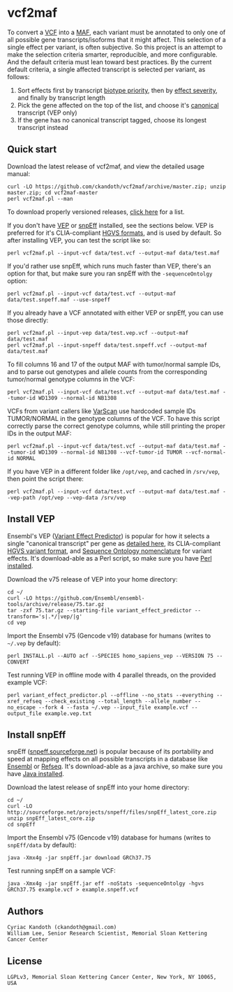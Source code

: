 vcf2maf
=======

To convert a [VCF](http://samtools.github.io/hts-specs/) into a [MAF](https://wiki.nci.nih.gov/x/eJaPAQ), each variant must be annotated to only one of all possible gene transcripts/isoforms that it might affect. This selection of a single effect per variant, is often subjective. So this project is an attempt to make the selection criteria smarter, reproducible, and more configurable. And the default criteria must lean toward best practices. By the current default criteria, a single affected transcript is selected per variant, as follows:
 1. Sort effects first by transcript [biotype priority](https://github.com/ckandoth/vcf2maf/blob/v1.2.1/vcf2maf.pl#L417), then by [effect severity](https://github.com/ckandoth/vcf2maf/blob/v1.2.1/vcf2maf.pl#L369), and finally by transcript length
 2. Pick the gene affected on the top of the list, and choose it's [canonical](http://www.ensembl.org/Help/Glossary?id=346) transcript (VEP only)
 3. If the gene has no canonical transcript tagged, choose its longest transcript instead

Quick start
-----------

Download the latest release of vcf2maf, and view the detailed usage manual:

    curl -LO https://github.com/ckandoth/vcf2maf/archive/master.zip; unzip master.zip; cd vcf2maf-master
    perl vcf2maf.pl --man

To download properly versioned releases, [click here](https://github.com/ckandoth/vcf2maf/releases) for a list.

If you don't have [VEP](http://useast.ensembl.org/info/docs/tools/vep/index.html) or [snpEff](http://snpeff.sourceforge.net/) installed, see the sections below. VEP is preferred for it's CLIA-compliant [HGVS formats](http://www.hgvs.org/mutnomen/recs.html), and is used by default. So after installing VEP, you can test the script like so:

    perl vcf2maf.pl --input-vcf data/test.vcf --output-maf data/test.maf

If you'd rather use snpEff, which runs much faster than VEP, there's an option for that, but make sure you ran snpEff with the `-sequenceOntolgy` option:

    perl vcf2maf.pl --input-vcf data/test.vcf --output-maf data/test.snpeff.maf --use-snpeff

If you already have a VCF annotated with either VEP or snpEff, you can use those directly:

    perl vcf2maf.pl --input-vep data/test.vep.vcf --output-maf data/test.maf
    perl vcf2maf.pl --input-snpeff data/test.snpeff.vcf --output-maf data/test.maf

To fill columns 16 and 17 of the output MAF with tumor/normal sample IDs, and to parse out genotypes and allele counts from the corresponding tumor/normal genotype columns in the VCF:

    perl vcf2maf.pl --input-vcf data/test.vcf --output-maf data/test.maf --tumor-id WD1309 --normal-id NB1308

VCFs from variant callers like [VarScan](http://varscan.sourceforge.net/somatic-calling.html#somatic-output) use hardcoded sample IDs TUMOR/NORMAL in the genotype columns of the VCF. To have this script correctly parse the correct genotype columns, while still printing the proper IDs in the output MAF:

    perl vcf2maf.pl --input-vcf data/test.vcf --output-maf data/test.maf --tumor-id WD1309 --normal-id NB1308 --vcf-tumor-id TUMOR --vcf-normal-id NORMAL

If you have VEP in a different folder like `/opt/vep`, and cached in `/srv/vep`, then point the script there:

    perl vcf2maf.pl --input-vcf data/test.vcf --output-maf data/test.maf --vep-path /opt/vep --vep-data /srv/vep

Install VEP
-----------

Ensembl's VEP ([Variant Effect Predictor](http://useast.ensembl.org/info/docs/tools/vep/index.html)) is popular for how it selects a single "canonical transcript" per gene as [detailed here](http://useast.ensembl.org/Help/Glossary?id=346), its CLIA-compliant [HGVS variant format](http://www.hgvs.org/mutnomen/recs.html), and [Sequence Ontology nomenclature](http://useast.ensembl.org/info/genome/variation/predicted_data.html#consequences) for variant effects. It's download-able as a Perl script, so make sure you have [Perl installed](http://www.perl.org/get.html).

Download the v75 release of VEP into your home directory:

    cd ~/
    curl -LO https://github.com/Ensembl/ensembl-tools/archive/release/75.tar.gz
    tar -zxf 75.tar.gz --starting-file variant_effect_predictor --transform='s|.*/|vep/|g'
    cd vep

Import the Ensembl v75 (Gencode v19) database for humans (writes to `~/.vep` by default):

    perl INSTALL.pl --AUTO acf --SPECIES homo_sapiens_vep --VERSION 75 --CONVERT

Test running VEP in offline mode with 4 parallel threads, on the provided example VCF:

    perl variant_effect_predictor.pl --offline --no_stats --everything --xref_refseq --check_existing --total_length --allele_number --no_escape --fork 4 --fasta ~/.vep --input_file example.vcf --output_file example.vep.txt

Install snpEff
--------------

snpEff ([snpeff.sourceforge.net](http://snpeff.sourceforge.net/)) is popular because of its portability and speed at mapping effects on all possible transcripts in a database like [Ensembl](http://useast.ensembl.org/Homo_sapiens/Info/Annotation) or [Refseq](http://www.ncbi.nlm.nih.gov/refseq/). It's download-able as a java archive, so make sure you have [Java installed](https://www.java.com/en/download/help/download_options.xml).

Download the latest release of snpEff into your home directory:

    cd ~/
    curl -LO http://sourceforge.net/projects/snpeff/files/snpEff_latest_core.zip
    unzip snpEff_latest_core.zip
    cd snpEff

Import the Ensembl v75 (Gencode v19) database for humans (writes to `snpEff/data` by default):

    java -Xmx4g -jar snpEff.jar download GRCh37.75

Test running snpEff on a sample VCF:

    java -Xmx4g -jar snpEff.jar eff -noStats -sequenceOntolgy -hgvs GRCh37.75 example.vcf > example.snpeff.vcf

Authors
-------

    Cyriac Kandoth (ckandoth@gmail.com)
    William Lee, Senior Research Scientist, Memorial Sloan Kettering Cancer Center

License
-------

    LGPLv3, Memorial Sloan Kettering Cancer Center, New York, NY 10065, USA
